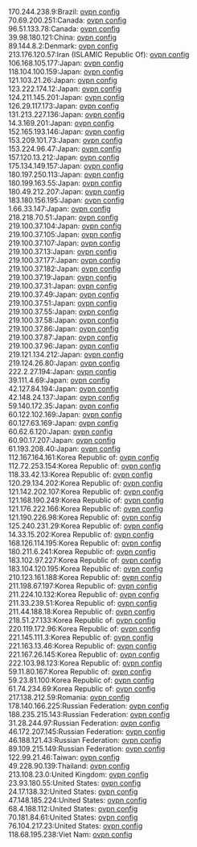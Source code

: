 170.244.238.9:Brazil: [ovpn config](vpn/170_244_238_9.ovpn)  
70.69.200.251:Canada: [ovpn config](vpn/70_69_200_251.ovpn)  
96.51.133.78:Canada: [ovpn config](vpn/96_51_133_78.ovpn)  
39.98.180.121:China: [ovpn config](vpn/39_98_180_121.ovpn)  
89.144.8.2:Denmark: [ovpn config](vpn/89_144_8_2.ovpn)  
213.176.120.57:Iran (ISLAMIC Republic Of): [ovpn config](vpn/213_176_120_57.ovpn)  
106.168.105.177:Japan: [ovpn config](vpn/106_168_105_177.ovpn)  
118.104.100.159:Japan: [ovpn config](vpn/118_104_100_159.ovpn)  
121.103.21.26:Japan: [ovpn config](vpn/121_103_21_26.ovpn)  
123.222.174.12:Japan: [ovpn config](vpn/123_222_174_12.ovpn)  
124.211.145.201:Japan: [ovpn config](vpn/124_211_145_201.ovpn)  
126.29.117.173:Japan: [ovpn config](vpn/126_29_117_173.ovpn)  
131.213.227.136:Japan: [ovpn config](vpn/131_213_227_136.ovpn)  
14.3.169.201:Japan: [ovpn config](vpn/14_3_169_201.ovpn)  
152.165.193.146:Japan: [ovpn config](vpn/152_165_193_146.ovpn)  
153.209.101.73:Japan: [ovpn config](vpn/153_209_101_73.ovpn)  
153.224.96.47:Japan: [ovpn config](vpn/153_224_96_47.ovpn)  
157.120.13.212:Japan: [ovpn config](vpn/157_120_13_212.ovpn)  
175.134.149.157:Japan: [ovpn config](vpn/175_134_149_157.ovpn)  
180.197.250.113:Japan: [ovpn config](vpn/180_197_250_113.ovpn)  
180.199.163.55:Japan: [ovpn config](vpn/180_199_163_55.ovpn)  
180.49.212.207:Japan: [ovpn config](vpn/180_49_212_207.ovpn)  
183.180.156.195:Japan: [ovpn config](vpn/183_180_156_195.ovpn)  
1.66.33.147:Japan: [ovpn config](vpn/1_66_33_147.ovpn)  
218.218.70.51:Japan: [ovpn config](vpn/218_218_70_51.ovpn)  
219.100.37.104:Japan: [ovpn config](vpn/219_100_37_104.ovpn)  
219.100.37.105:Japan: [ovpn config](vpn/219_100_37_105.ovpn)  
219.100.37.107:Japan: [ovpn config](vpn/219_100_37_107.ovpn)  
219.100.37.13:Japan: [ovpn config](vpn/219_100_37_13.ovpn)  
219.100.37.177:Japan: [ovpn config](vpn/219_100_37_177.ovpn)  
219.100.37.182:Japan: [ovpn config](vpn/219_100_37_182.ovpn)  
219.100.37.19:Japan: [ovpn config](vpn/219_100_37_19.ovpn)  
219.100.37.31:Japan: [ovpn config](vpn/219_100_37_31.ovpn)  
219.100.37.49:Japan: [ovpn config](vpn/219_100_37_49.ovpn)  
219.100.37.51:Japan: [ovpn config](vpn/219_100_37_51.ovpn)  
219.100.37.55:Japan: [ovpn config](vpn/219_100_37_55.ovpn)  
219.100.37.58:Japan: [ovpn config](vpn/219_100_37_58.ovpn)  
219.100.37.86:Japan: [ovpn config](vpn/219_100_37_86.ovpn)  
219.100.37.87:Japan: [ovpn config](vpn/219_100_37_87.ovpn)  
219.100.37.96:Japan: [ovpn config](vpn/219_100_37_96.ovpn)  
219.121.134.212:Japan: [ovpn config](vpn/219_121_134_212.ovpn)  
219.124.26.80:Japan: [ovpn config](vpn/219_124_26_80.ovpn)  
222.2.27.194:Japan: [ovpn config](vpn/222_2_27_194.ovpn)  
39.111.4.69:Japan: [ovpn config](vpn/39_111_4_69.ovpn)  
42.127.84.194:Japan: [ovpn config](vpn/42_127_84_194.ovpn)  
42.148.24.137:Japan: [ovpn config](vpn/42_148_24_137.ovpn)  
59.140.172.35:Japan: [ovpn config](vpn/59_140_172_35.ovpn)  
60.122.102.169:Japan: [ovpn config](vpn/60_122_102_169.ovpn)  
60.127.63.169:Japan: [ovpn config](vpn/60_127_63_169.ovpn)  
60.62.6.120:Japan: [ovpn config](vpn/60_62_6_120.ovpn)  
60.90.17.207:Japan: [ovpn config](vpn/60_90_17_207.ovpn)  
61.193.208.40:Japan: [ovpn config](vpn/61_193_208_40.ovpn)  
112.167.164.161:Korea Republic of: [ovpn config](vpn/112_167_164_161.ovpn)  
112.72.253.154:Korea Republic of: [ovpn config](vpn/112_72_253_154.ovpn)  
118.33.42.13:Korea Republic of: [ovpn config](vpn/118_33_42_13.ovpn)  
120.29.134.202:Korea Republic of: [ovpn config](vpn/120_29_134_202.ovpn)  
121.142.202.107:Korea Republic of: [ovpn config](vpn/121_142_202_107.ovpn)  
121.168.190.249:Korea Republic of: [ovpn config](vpn/121_168_190_249.ovpn)  
121.176.222.166:Korea Republic of: [ovpn config](vpn/121_176_222_166.ovpn)  
121.190.226.98:Korea Republic of: [ovpn config](vpn/121_190_226_98.ovpn)  
125.240.231.29:Korea Republic of: [ovpn config](vpn/125_240_231_29.ovpn)  
14.33.15.202:Korea Republic of: [ovpn config](vpn/14_33_15_202.ovpn)  
168.126.114.195:Korea Republic of: [ovpn config](vpn/168_126_114_195.ovpn)  
180.211.6.241:Korea Republic of: [ovpn config](vpn/180_211_6_241.ovpn)  
183.102.97.227:Korea Republic of: [ovpn config](vpn/183_102_97_227.ovpn)  
183.104.120.195:Korea Republic of: [ovpn config](vpn/183_104_120_195.ovpn)  
210.123.161.188:Korea Republic of: [ovpn config](vpn/210_123_161_188.ovpn)  
211.198.67.197:Korea Republic of: [ovpn config](vpn/211_198_67_197.ovpn)  
211.224.10.132:Korea Republic of: [ovpn config](vpn/211_224_10_132.ovpn)  
211.33.239.51:Korea Republic of: [ovpn config](vpn/211_33_239_51.ovpn)  
211.44.188.18:Korea Republic of: [ovpn config](vpn/211_44_188_18.ovpn)  
218.51.27.133:Korea Republic of: [ovpn config](vpn/218_51_27_133.ovpn)  
220.119.172.96:Korea Republic of: [ovpn config](vpn/220_119_172_96.ovpn)  
221.145.111.3:Korea Republic of: [ovpn config](vpn/221_145_111_3.ovpn)  
221.163.13.46:Korea Republic of: [ovpn config](vpn/221_163_13_46.ovpn)  
221.167.26.145:Korea Republic of: [ovpn config](vpn/221_167_26_145.ovpn)  
222.103.98.123:Korea Republic of: [ovpn config](vpn/222_103_98_123.ovpn)  
59.11.80.167:Korea Republic of: [ovpn config](vpn/59_11_80_167.ovpn)  
59.23.81.100:Korea Republic of: [ovpn config](vpn/59_23_81_100.ovpn)  
61.74.234.69:Korea Republic of: [ovpn config](vpn/61_74_234_69.ovpn)  
217.138.212.59:Romania: [ovpn config](vpn/217_138_212_59.ovpn)  
178.140.166.225:Russian Federation: [ovpn config](vpn/178_140_166_225.ovpn)  
188.235.215.143:Russian Federation: [ovpn config](vpn/188_235_215_143.ovpn)  
31.28.244.97:Russian Federation: [ovpn config](vpn/31_28_244_97.ovpn)  
46.172.207.145:Russian Federation: [ovpn config](vpn/46_172_207_145.ovpn)  
46.188.121.43:Russian Federation: [ovpn config](vpn/46_188_121_43.ovpn)  
89.109.215.149:Russian Federation: [ovpn config](vpn/89_109_215_149.ovpn)  
122.99.21.46:Taiwan: [ovpn config](vpn/122_99_21_46.ovpn)  
49.228.90.139:Thailand: [ovpn config](vpn/49_228_90_139.ovpn)  
213.108.23.0:United Kingdom: [ovpn config](vpn/213_108_23_0.ovpn)  
23.93.180.55:United States: [ovpn config](vpn/23_93_180_55.ovpn)  
24.17.138.32:United States: [ovpn config](vpn/24_17_138_32.ovpn)  
47.148.185.224:United States: [ovpn config](vpn/47_148_185_224.ovpn)  
68.4.188.112:United States: [ovpn config](vpn/68_4_188_112.ovpn)  
70.181.84.61:United States: [ovpn config](vpn/70_181_84_61.ovpn)  
76.104.217.23:United States: [ovpn config](vpn/76_104_217_23.ovpn)  
118.68.195.238:Viet Nam: [ovpn config](vpn/118_68_195_238.ovpn)  
